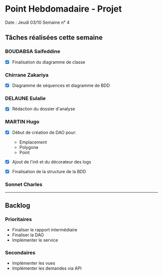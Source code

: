 # Point Hebdomadaire - Projet

Date : Jeudi 03/10
Semaine n° 4

## Tâches réalisées cette semaine


### BOUDABSA Saifeddine
- [x] Finalisation du diagramme de classe
### Chirrane Zakariya
- [x] Diagramme de séquences et diagramme de BDD
### DELAUNE Eulalie
- [x] Rédaction du dossier d'analyse
### MARTIN Hugo
- [x] Début de création de DAO pour:
  - Emplacement
  - Polygone
  - Point
- [x] Ajout de l'init et du décorateur des logs
- [x] Finalisation de la structure de la BDD


### Sonnet Charles

---

## Backlog

### Prioritaires

- Finaliser le rapport intermédiaire
- Finaliser la DAO
- Implémenter le service

### Secondaires

- Implémenter les vues
- Implémenter les demandes via API
